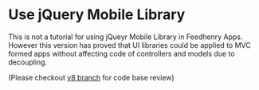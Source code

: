 # Use jQuery Mobile Library 

This is not a tutorial for using jQueyr Mobile Library in Feedhenry Apps. However this version has proved that UI libraries could be applied to MVC formed apps without affecting code of controllers and models due to decoupling.

(Please checkout [v8 branch](https://github.com/feedhenry/fh-mvc-simple/tree/v8) for code base review)
